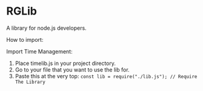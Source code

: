 # RGLib
A library for node.js developers.

How to import:

Import Time Management:

1. Place timelib.js in your project directory.
2. Go to your file that you want to use the lib for.
3. Paste this at the very top: ```const lib = require("./lib.js"); // Require The Library```
